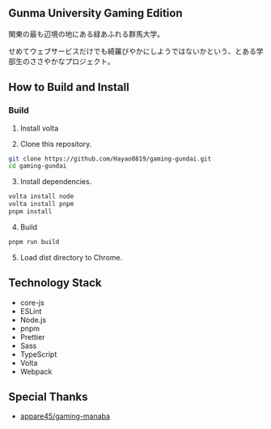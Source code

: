 ## Gunma University Gaming Edition

関東の最も辺境の地にある緑あふれる群馬大学。

せめてウェブサービスだけでも綺羅びやかにしようではないかという、とある学部生のささやかなプロジェクト。

## How to Build and Install

### Build

1. Install volta

2. Clone this repository.

```bash
git clone https://github.com/Hayao0819/gaming-gundai.git
cd gaming-gundai
```

3. Install dependencies.

```bash
volta install node
volta install pnpm
pnpm install
```

4. Build

```bash
pnpm run build
```

5. Load dist directory to Chrome.


## Technology Stack

- core-js
- ESLint
- Node.js
- pnpm
- Prettier
- Sass
- TypeScript
- Volta
- Webpack


## Special Thanks

- [appare45/gaming-manaba](https://github.com/appare45/gaming-manaba)

